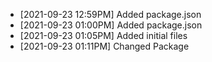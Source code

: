   *  [2021-09-23 12:59PM] Added package.json
  *  [2021-09-23 01:00PM] Added package.json
  *  [2021-09-23 01:05PM] Added initial files
  *  [2021-09-23 01:11PM] Changed Package
